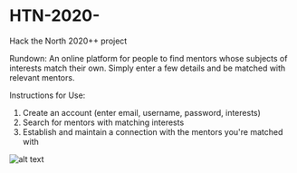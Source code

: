 # HTN-2020-
Hack the North 2020++ project

Rundown: An online platform for people to find mentors whose subjects of interests match their own. Simply enter 
a few details and be matched with relevant mentors.

Instructions for Use:
1. Create an account (enter email, username, password, interests)
2. Search for mentors with matching interests
3. Establish and maintain a connection with the mentors you're matched with

![alt text](https://github.com/borisonekenobi/HTN-2020-/tree/master/img/png/Demo1.png)
